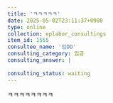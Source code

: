 ```yaml
---
title: 'ㅋㅋㅋㅋㅋ'
date: 2025-05-02T23:11:37+0900
type: online
collection: eplabor_consultings
item_id: 1555
consultee_name: '임OO'
consulting_category: 임금
consulting_answer: |
    
consulting_status: waiting
---
```


ㅋㅋㅋㅋㅋㅋㅋㅋ
